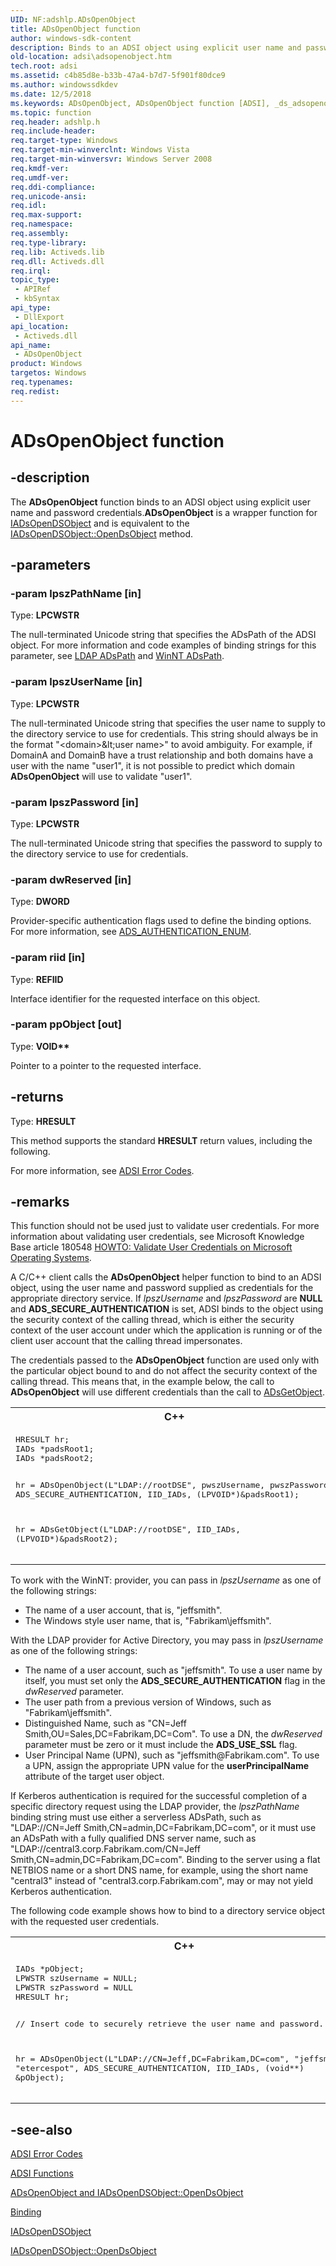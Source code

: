 ```yaml
---
UID: NF:adshlp.ADsOpenObject
title: ADsOpenObject function
author: windows-sdk-content
description: Binds to an ADSI object using explicit user name and password credentials.
old-location: adsi\adsopenobject.htm
tech.root: adsi
ms.assetid: c4b85d8e-b33b-47a4-b7d7-5f901f80dce9
ms.author: windowssdkdev
ms.date: 12/5/2018
ms.keywords: ADsOpenObject, ADsOpenObject function [ADSI], _ds_adsopenobject, adshlp/ADsOpenObject, adsi.adsopenobject
ms.topic: function
req.header: adshlp.h
req.include-header: 
req.target-type: Windows
req.target-min-winverclnt: Windows Vista
req.target-min-winversvr: Windows Server 2008
req.kmdf-ver: 
req.umdf-ver: 
req.ddi-compliance: 
req.unicode-ansi: 
req.idl: 
req.max-support: 
req.namespace: 
req.assembly: 
req.type-library: 
req.lib: Activeds.lib
req.dll: Activeds.dll
req.irql: 
topic_type:
 - APIRef
 - kbSyntax
api_type:
 - DllExport
api_location:
 - Activeds.dll
api_name:
 - ADsOpenObject
product: Windows
targetos: Windows
req.typenames: 
req.redist: 
---
```


# ADsOpenObject function


## -description


The <b>ADsOpenObject</b> function binds to an ADSI object using explicit user name and password credentials.<b>ADsOpenObject</b> is a wrapper function for <a href="https://msdn.microsoft.com/9daf6f91-6c58-46a8-ba05-149f28b53829">IADsOpenDSObject</a> and is equivalent to the <a href="https://msdn.microsoft.com/9984ddb4-58bb-4264-930b-07e6534dc69f">IADsOpenDSObject::OpenDsObject</a> method.


## -parameters




### -param lpszPathName [in]

Type: <b>LPCWSTR</b>

The null-terminated Unicode string that specifies the ADsPath of the ADSI object. For more information and code examples of binding strings for this parameter, see  <a href="https://msdn.microsoft.com/adacf6af-8683-4c3c-91bf-9489f2d5d817">LDAP ADsPath</a> and  <a href="https://msdn.microsoft.com/0fad4b34-5287-43a0-a172-a08955b8b132">WinNT ADsPath</a>.


### -param lpszUserName [in]

Type: <b>LPCWSTR</b>

The null-terminated Unicode string that specifies the user name to supply to the directory service to use for credentials. This string should always be in the format "&lt;domain&gt;\&lt;user name&gt;" to avoid ambiguity. For example, if DomainA and DomainB have a trust relationship and both domains have a user with the name "user1", it is not possible to predict which domain <b>ADsOpenObject</b> will use to validate "user1".


### -param lpszPassword [in]

Type: <b>LPCWSTR</b>

The null-terminated Unicode string that specifies the password to supply to the directory service to use for credentials.


### -param dwReserved [in]

Type: <b>DWORD</b>

Provider-specific authentication flags used to define the binding options. For more information, see  <a href="https://msdn.microsoft.com/3a45e0c2-5392-456d-80c9-ebd17d056a85">ADS_AUTHENTICATION_ENUM</a>.


### -param riid [in]

Type: <b>REFIID</b>

Interface identifier for the requested interface on this object.


### -param ppObject [out]

Type: <b>VOID**</b>

Pointer to a  pointer to the requested interface.


## -returns



Type: <b>HRESULT</b>

This method supports the standard <b>HRESULT</b> return values, including the following.

For more information, see  <a href="https://msdn.microsoft.com/573889e4-37af-4aca-afd7-ef06bcf8aa0d">ADSI Error Codes</a>.




## -remarks



This function should not be used just to validate user credentials. For more information about validating user credentials, see Microsoft Knowledge Base article 180548 <a href="http://go.microsoft.com/fwlink/p/?linkid=83979">HOWTO: Validate User Credentials on Microsoft Operating Systems</a>.

A C/C++ client calls the <b>ADsOpenObject</b> helper function to bind to an ADSI object, using the user name and password supplied as credentials for the appropriate directory service. If <i>lpszUsername</i> and <i>lpszPassword</i> are <b>NULL</b> and <b>ADS_SECURE_AUTHENTICATION</b> is set, ADSI binds to the object using the security context of the calling thread, which is either the security context of the user account under which the application is running or of the client user account that the calling thread impersonates.

The  credentials passed to the <b>ADsOpenObject</b> function are used only with the particular object bound to and do not affect the security context of the calling thread. This means that, in the example below, the call to <b>ADsOpenObject</b> will use different credentials than the call to <a href="https://msdn.microsoft.com/595b2c7f-584c-4343-a75c-327d8ed4ceb1">ADsGetObject</a>.

<div class="code"><span codelanguage="ManagedCPlusPlus"><table>
<tr>
<th>C++</th>
</tr>
<tr>
<td>
<pre>HRESULT hr;
IADs *padsRoot1;
IADs *padsRoot2;

hr = ADsOpenObject(L"LDAP://rootDSE",
    pwszUsername,
    pwszPassword,
    ADS_SECURE_AUTHENTICATION,
    IID_IADs,
    (LPVOID*)&amp;padsRoot1);

hr = ADsGetObject(L"LDAP://rootDSE",
    IID_IADs,
    (LPVOID*)&amp;padsRoot2);
</pre>
</td>
</tr>
</table></span></div>
To work with the WinNT: provider, you can pass in <i>lpszUsername</i> as one of the following strings:

<ul>
<li>The name of a user account, that is, "jeffsmith".</li>
<li>The Windows style user name, that is, "Fabrikam\jeffsmith".</li>
</ul>
With the LDAP provider for Active Directory, you may pass in <i>lpszUsername</i> as one of the following strings:

<ul>
<li>The name of a user account, such as "jeffsmith". To use a user name by itself, you must set only the <b>ADS_SECURE_AUTHENTICATION</b> flag in the <i>dwReserved</i> parameter.</li>
<li>The user path from a previous version of Windows, such as "Fabrikam\jeffsmith".</li>
<li>Distinguished Name, such as "CN=Jeff Smith,OU=Sales,DC=Fabrikam,DC=Com". To use a DN, the <i>dwReserved</i> parameter must be zero or it must include the <b>ADS_USE_SSL</b> flag.</li>
<li>User Principal Name (UPN), such as "jeffsmith@Fabrikam.com". To use a UPN, assign the appropriate UPN value for the <b>userPrincipalName</b> attribute of the target user object.</li>
</ul>
If Kerberos authentication is required for the successful completion of a specific directory request using the LDAP provider, the <i>lpszPathName</i> binding string must use either a serverless ADsPath, such as "LDAP://CN=Jeff Smith,CN=admin,DC=Fabrikam,DC=com", or it must use an ADsPath with a fully qualified DNS server name, such as "LDAP://central3.corp.Fabrikam.com/CN=Jeff Smith,CN=admin,DC=Fabrikam,DC=com". Binding to the server using a flat NETBIOS name or a short DNS name, for example, using the short name "central3" instead of "central3.corp.Fabrikam.com", may or may not yield Kerberos authentication.

The following code example shows how to bind to a directory service object with the requested user credentials.

<div class="code"><span codelanguage="ManagedCPlusPlus"><table>
<tr>
<th>C++</th>
</tr>
<tr>
<td>
<pre>IADs *pObject;
LPWSTR szUsername = NULL;
LPWSTR szPassword = NULL
HRESULT hr;

// Insert code to securely retrieve the user name and password.

hr = ADsOpenObject(L"LDAP://CN=Jeff,DC=Fabrikam,DC=com",
                   "jeffsmith",
                   "etercespot",
                   ADS_SECURE_AUTHENTICATION, 
                   IID_IADs,
                   (void**) &amp;pObject);</pre>
</td>
</tr>
</table></span></div>



## -see-also




<a href="https://msdn.microsoft.com/573889e4-37af-4aca-afd7-ef06bcf8aa0d">ADSI Error Codes</a>



<a href="https://msdn.microsoft.com/4f0e90e2-afcc-4cf7-a731-9b38a83ca229">ADSI Functions</a>



<a href="https://msdn.microsoft.com/7b8ded11-e04f-40f5-a82a-5972c4df9dea">ADsOpenObject and IADsOpenDSObject::OpenDsObject</a>



<a href="https://msdn.microsoft.com/82d465c5-b23d-4403-b360-8c710fbc6e1c">Binding</a>



<a href="https://msdn.microsoft.com/9daf6f91-6c58-46a8-ba05-149f28b53829">IADsOpenDSObject</a>



<a href="https://msdn.microsoft.com/9984ddb4-58bb-4264-930b-07e6534dc69f">IADsOpenDSObject::OpenDsObject</a>
 

 

